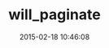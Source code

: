 ---
layout: post
title:  "will_paginate"
repo:   "mislav/will_paginate/wiki"
date:   2015-02-18 10:46:08
gemurl: https://github.com/mislav/will_paginate/wiki
---